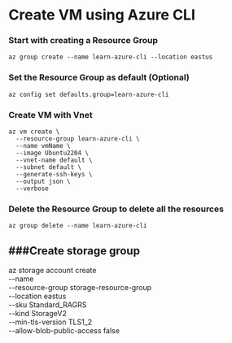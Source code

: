 # Create VM using Azure CLI

### Start with creating a Resource Group

```
az group create --name learn-azure-cli --location eastus
```

### Set the Resource Group as default (Optional)

```
az config set defaults.group=learn-azure-cli
```

### Create VM with Vnet

```
az vm create \
  --resource-group learn-azure-cli \
  --name vmName \ 
  --image Ubuntu2204 \
  --vnet-name default \  
  --subnet default \    
  --generate-ssh-keys \
  --output json \
  --verbose
```

### Delete the Resource Group to delete all the resources

```
az group delete --name learn-azure-cli
```

###Create storage group
-
az storage account create \
  --name <account-name> \
  --resource-group storage-resource-group \
  --location eastus \
  --sku Standard_RAGRS \
  --kind StorageV2 \
  --min-tls-version TLS1_2 \
  --allow-blob-public-access false
